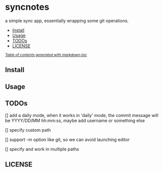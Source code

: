 # syncnotes
a simple sync app, essentially wrapping some git operations.

<!--[!TOC] -->
- [Install](#install)
- [Usage](#usage)
- [TODOs](#todos)
- [LICENSE](#license)

<small><i><a href='http://ecotrust-canada.github.io/markdown-toc/'>Table of contents generated with markdown-toc</a></i></small>

## Install

## Usage

## TODOs
[] add a daily mode, when it works in 'daily' mode, the commit message will be YYYY/DD/MM hh:mm:ss, maybe add username or something else

[] specify custom path

[] support -m option like git, so we can avoid launching editor 

[] specify and work in multiple paths


## LICENSE


